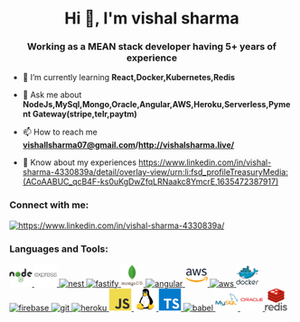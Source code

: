 <h1 align="center">Hi 👋, I'm vishal sharma</h1>
<h3 align="center">Working as a MEAN stack developer having 5+ years of experience</h3>

- 🌱 I’m currently learning **React,Docker,Kubernetes,Redis**

- 💬 Ask me about **NodeJs,MySql,Mongo,Oracle,Angular,AWS,Heroku,Serverless,Pyment Gateway(stripe,telr,paytm)**

- 📫 How to reach me **vishallsharma07@gmail.com/http://vishalsharma.live/**

- 📄 Know about my experiences https://www.linkedin.com/in/vishal-sharma-4330839a/detail/overlay-view/urn:li:fsd_profileTreasuryMedia:(ACoAABUC_qcB4F-ks0uKgDwZfqLRNaakc8YmcrE,1635472387917)

<h3 align="left">Connect with me:</h3>
<p align="left">
<a href="https://www.linkedin.com/in/vishal-sharma-4330839a/" target="blank"><img align="center" src="https://raw.githubusercontent.com/rahuldkjain/github-profile-readme-generator/master/src/images/icons/Social/linked-in-alt.svg" alt="https://www.linkedin.com/in/vishal-sharma-4330839a/" height="30" width="40" /></a>
 

<!-- <a href="https://hub.docker.com/u/vishalims095" target="blank"><img align="center" src="https://about.gitlab.com/images/devops-tools/docker-hub-logo.png" alt="https://hub.docker.com/u/vishalims095" height="30" width="40" /></a>
</p> -->

<h3 align="left">Languages and Tools:</h3>
<p align="left"> 
  
<a href="https://nodejs.org" target="_blank"> <img src="https://raw.githubusercontent.com/devicons/devicon/master/icons/nodejs/nodejs-original-wordmark.svg" alt="nodejs" width="40" height="40"/> </a>
<a href="https://expressjs.com" target="_blank"> <img src="https://raw.githubusercontent.com/devicons/devicon/master/icons/express/express-original-wordmark.svg" alt="express" width="40" height="40"/> </a>
<a href="https://nestjs.com/" target="_blank"> <img src="https://docs.nestjs.com/assets/logo-small.svg" alt="nest" width="40" height="40"/> </a>
<a href="https://www.fastify.io/" target="_blank"> <img src="https://seeklogo.com/images/F/fastify-logo-4FA5E177B6-seeklogo.com.png" alt="fastify" width="70" height="40"/> </a>
<a href="https://www.mongodb.com/" target="_blank"> <img src="https://raw.githubusercontent.com/devicons/devicon/master/icons/mongodb/mongodb-original-wordmark.svg" alt="mongodb" width="40" height="40"/> </a> 
<a href="https://angular.io" target="_blank"> <img src="https://angular.io/assets/images/logos/angular/angular.svg" alt="angular" width="40" height="40"/> </a> 
<a href="https://aws.amazon.com" target="_blank"> <img src="https://raw.githubusercontent.com/devicons/devicon/master/icons/amazonwebservices/amazonwebservices-original-wordmark.svg" alt="aws" width="40" height="40"/> </a>
<a href="https://aws.amazon.com" target="_blank"> <img src="https://runcode-app-public.s3.amazonaws.com/images/splunk-tester.original.png" alt="aws" width="40" height="40"/> </a>
<a href="https://www.docker.com/" target="_blank"> <img src="https://raw.githubusercontent.com/devicons/devicon/master/icons/docker/docker-original-wordmark.svg" alt="docker" width="40" height="40"/></a> 
<a href="https://firebase.google.com/" target="_blank"> <img src="https://www.vectorlogo.zone/logos/firebase/firebase-icon.svg" alt="firebase" width="40" height="40"/> </a> 
<a href="https://git-scm.com/" target="_blank"> <img src="https://www.vectorlogo.zone/logos/git-scm/git-scm-icon.svg" alt="git" width="40" height="40"/> </a> 
<a href="https://heroku.com" target="_blank"> <img src="https://www.vectorlogo.zone/logos/heroku/heroku-icon.svg" alt="heroku" width="40" height="40"/> </a> 
<a href="https://developer.mozilla.org/en-US/docs/Web/JavaScript" target="_blank"> <img src="https://raw.githubusercontent.com/devicons/devicon/master/icons/javascript/javascript-original.svg" alt="javascript" width="40" height="40"/> </a> 
<a href="https://www.linux.org/" target="_blank"> <img src="https://raw.githubusercontent.com/devicons/devicon/master/icons/linux/linux-original.svg" alt="linux" width="40" height="40"/> </a> 
<a href="https://www.typescriptlang.org/" target="_blank"> <img src="https://raw.githubusercontent.com/devicons/devicon/master/icons/typescript/typescript-original.svg" alt="typescript" width="40" height="40"/> </a> 
<a href="https://babeljs.io/" target="_blank"> <img src="https://www.vectorlogo.zone/logos/babeljs/babeljs-icon.svg" alt="babel" width="40" height="40"/> </a> 
<a href="https://www.mysql.com/" target="_blank"> <img src="https://raw.githubusercontent.com/devicons/devicon/master/icons/mysql/mysql-original-wordmark.svg" alt="mysql" width="40" height="40"/> </a> 
<a href="https://www.oracle.com/" target="_blank"> <img src="https://raw.githubusercontent.com/devicons/devicon/master/icons/oracle/oracle-original.svg" alt="oracle" width="40" height="40"/> </a> 
<a href="https://redis.io" target="_blank"> <img src="https://raw.githubusercontent.com/devicons/devicon/master/icons/redis/redis-original-wordmark.svg" alt="redis" width="40" height="40"/> </a> </p>
